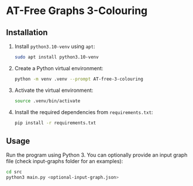 # AT-Free Graphs 3-Colouring

## Installation

1. Install `python3.10-venv` using `apt`:

    ```bash
    sudo apt install python3.10-venv
    ```

2. Create a Python virtual environment:

    ```bash
    python -m venv .venv --prompt AT-free-3-colouring
    ```

3. Activate the virtual environment:

    ```bash
    source .venv/bin/activate
    ```

4. Install the required dependencies from `requirements.txt`:

    ```bash
    pip install -r requirements.txt
    ```

## Usage

Run the program using Python 3. You can optionally provide an input graph file (check input-graphs folder for an examples):

```bash
cd src
python3 main.py <optional-input-graph.json>
